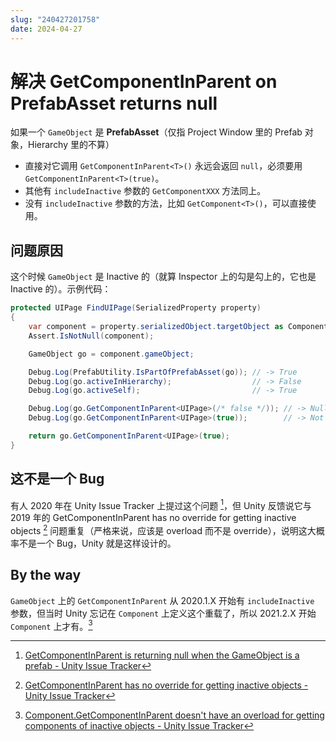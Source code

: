 ```yaml
---
slug: "240427201758"
date: 2024-04-27
---
```


# 解决 GetComponentInParent on PrefabAsset returns null


如果一个 `GameObject` 是 **PrefabAsset**（仅指 Project Window 里的 Prefab 对象，Hierarchy 里的不算）

- 直接对它调用 `GetComponentInParent<T>()` 永远会返回 `null`，必须要用 `GetComponentInParent<T>(true)`。
- 其他有 `includeInactive` 参数的 `GetComponentXXX` 方法同上。
- 没有 `includeInactive` 参数的方法，比如 `GetComponent<T>()`，可以直接使用。

## 问题原因

这个时候 `GameObject` 是 Inactive 的（就算 Inspector 上的勾是勾上的，它也是 Inactive 的）。示例代码：

``` csharp
protected UIPage FindUIPage(SerializedProperty property)
{
    var component = property.serializedObject.targetObject as Component;
    Assert.IsNotNull(component);

    GameObject go = component.gameObject;

    Debug.Log(PrefabUtility.IsPartOfPrefabAsset(go)); // -> True
    Debug.Log(go.activeInHierarchy);                  // -> False
    Debug.Log(go.activeSelf);                         // -> True

    Debug.Log(go.GetComponentInParent<UIPage>(/* false */)); // -> Null
    Debug.Log(go.GetComponentInParent<UIPage>(true));        // -> Not Null

    return go.GetComponentInParent<UIPage>(true);
}
```

## 这不是一个 Bug

有人 2020 年在 Unity Issue Tracker 上提过这个问题 [^1]，但 Unity 反馈说它与 2019 年的 GetComponentInParent has no override for getting inactive objects [^2] 问题重复（严格来说，应该是 overload 而不是 override），说明这大概率不是一个 Bug，Unity 就是这样设计的。

## By the way

`GameObject` 上的 `GetComponentInParent` 从 2020.1.X 开始有 `includeInactive` 参数，但当时 Unity 忘记在 `Component` 上定义这个重载了，所以 2021.2.X 开始 `Component` 上才有。[^3]


[^1]: [GetComponentInParent is returning null when the GameObject is a prefab - Unity Issue Tracker](https://issuetracker.unity3d.com/issues/getcomponentinparent-is-returning-null-when-the-gameobject-is-a-prefab)
[^2]: [GetComponentInParent has no override for getting inactive objects - Unity Issue Tracker](https://issuetracker.unity3d.com/issues/getcomponentinparent-has-no-override-for-inactive-objects)
[^3]: [Component.GetComponentInParent doesn't have an overload for getting components of inactive objects - Unity Issue Tracker](https://issuetracker.unity3d.com/issues/component-dot-getcomponentinparent-doesnt-have-an-overload-for-getting-components-of-inactive-objects)

